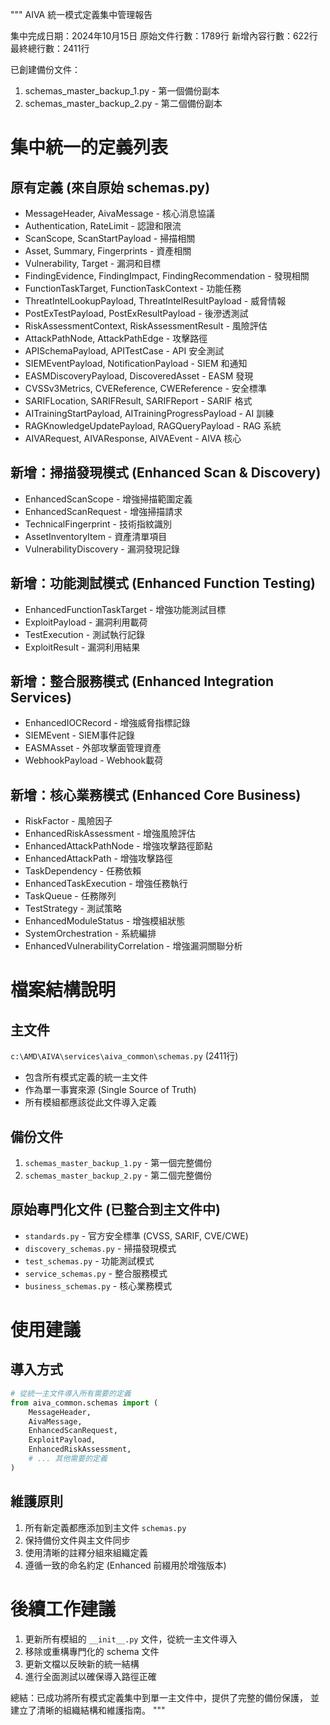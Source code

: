 """
AIVA 統一模式定義集中管理報告

集中完成日期：2024年10月15日
原始文件行數：1789行
新增內容行數：622行
最終總行數：2411行

已創建備份文件：
1. schemas_master_backup_1.py - 第一個備份副本
2. schemas_master_backup_2.py - 第二個備份副本

# 集中統一的定義列表

## 原有定義 (來自原始 schemas.py)
- MessageHeader, AivaMessage - 核心消息協議
- Authentication, RateLimit - 認證和限流
- ScanScope, ScanStartPayload - 掃描相關
- Asset, Summary, Fingerprints - 資產相關
- Vulnerability, Target - 漏洞和目標
- FindingEvidence, FindingImpact, FindingRecommendation - 發現相關
- FunctionTaskTarget, FunctionTaskContext - 功能任務
- ThreatIntelLookupPayload, ThreatIntelResultPayload - 威脅情報
- PostExTestPayload, PostExResultPayload - 後滲透測試
- RiskAssessmentContext, RiskAssessmentResult - 風險評估
- AttackPathNode, AttackPathEdge - 攻擊路徑
- APISchemaPayload, APITestCase - API 安全測試
- SIEMEventPayload, NotificationPayload - SIEM 和通知
- EASMDiscoveryPayload, DiscoveredAsset - EASM 發現
- CVSSv3Metrics, CVEReference, CWEReference - 安全標準
- SARIFLocation, SARIFResult, SARIFReport - SARIF 格式
- AITrainingStartPayload, AITrainingProgressPayload - AI 訓練
- RAGKnowledgeUpdatePayload, RAGQueryPayload - RAG 系統
- AIVARequest, AIVAResponse, AIVAEvent - AIVA 核心

## 新增：掃描發現模式 (Enhanced Scan & Discovery)
- EnhancedScanScope - 增強掃描範圍定義
- EnhancedScanRequest - 增強掃描請求
- TechnicalFingerprint - 技術指紋識別
- AssetInventoryItem - 資產清單項目
- VulnerabilityDiscovery - 漏洞發現記錄

## 新增：功能測試模式 (Enhanced Function Testing)
- EnhancedFunctionTaskTarget - 增強功能測試目標
- ExploitPayload - 漏洞利用載荷
- TestExecution - 測試執行記錄
- ExploitResult - 漏洞利用結果

## 新增：整合服務模式 (Enhanced Integration Services)
- EnhancedIOCRecord - 增強威脅指標記錄
- SIEMEvent - SIEM事件記錄
- EASMAsset - 外部攻擊面管理資產
- WebhookPayload - Webhook載荷

## 新增：核心業務模式 (Enhanced Core Business)
- RiskFactor - 風險因子
- EnhancedRiskAssessment - 增強風險評估
- EnhancedAttackPathNode - 增強攻擊路徑節點
- EnhancedAttackPath - 增強攻擊路徑
- TaskDependency - 任務依賴
- EnhancedTaskExecution - 增強任務執行
- TaskQueue - 任務隊列
- TestStrategy - 測試策略
- EnhancedModuleStatus - 增強模組狀態
- SystemOrchestration - 系統編排
- EnhancedVulnerabilityCorrelation - 增強漏洞關聯分析

# 檔案結構說明

## 主文件
`c:\AMD\AIVA\services\aiva_common\schemas.py` (2411行)
- 包含所有模式定義的統一主文件
- 作為單一事實來源 (Single Source of Truth)
- 所有模組都應該從此文件導入定義

## 備份文件
1. `schemas_master_backup_1.py` - 第一個完整備份
2. `schemas_master_backup_2.py` - 第二個完整備份

## 原始專門化文件 (已整合到主文件中)
- `standards.py` - 官方安全標準 (CVSS, SARIF, CVE/CWE)
- `discovery_schemas.py` - 掃描發現模式
- `test_schemas.py` - 功能測試模式
- `service_schemas.py` - 整合服務模式
- `business_schemas.py` - 核心業務模式

# 使用建議

## 導入方式
```python
# 從統一主文件導入所有需要的定義
from aiva_common.schemas import (
    MessageHeader,
    AivaMessage,
    EnhancedScanRequest,
    ExploitPayload,
    EnhancedRiskAssessment,
    # ... 其他需要的定義
)
```

## 維護原則
1. 所有新定義都應添加到主文件 `schemas.py`
2. 保持備份文件與主文件同步
3. 使用清晰的註釋分組來組織定義
4. 遵循一致的命名約定 (Enhanced 前綴用於增強版本)

# 後續工作建議

1. 更新所有模組的 `__init__.py` 文件，從統一主文件導入
2. 移除或重構專門化的 schema 文件
3. 更新文檔以反映新的統一結構
4. 進行全面測試以確保導入路徑正確

總結：已成功將所有模式定義集中到單一主文件中，提供了完整的備份保護，
並建立了清晰的組織結構和維護指南。
"""
